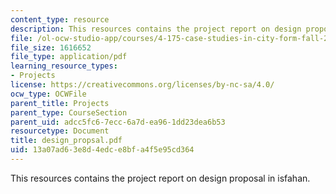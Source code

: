 ```yaml
---
content_type: resource
description: This resources contains the project report on design proposal in isfahan.
file: /ol-ocw-studio-app/courses/4-175-case-studies-in-city-form-fall-2005/13a07ad63e8d4edce8bfa4f5e95cd364_design_propsal.pdf
file_size: 1616652
file_type: application/pdf
learning_resource_types:
- Projects
license: https://creativecommons.org/licenses/by-nc-sa/4.0/
ocw_type: OCWFile
parent_title: Projects
parent_type: CourseSection
parent_uid: adcc5fc6-7ecc-6a7d-ea96-1dd23dea6b53
resourcetype: Document
title: design_propsal.pdf
uid: 13a07ad6-3e8d-4edc-e8bf-a4f5e95cd364
---
```

This resources contains the project report on design proposal in isfahan.